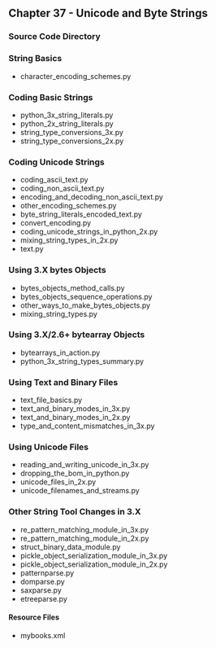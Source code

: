 ## Chapter 37 - Unicode and Byte Strings

### Source Code Directory

### String Basics
* character\_encoding\_schemes.py

### Coding Basic Strings
* python\_3x\_string\_literals.py
* python\_2x\_string\_literals.py
* string\_type\_conversions\_3x.py
* string\_type\_conversions\_2x.py

### Coding Unicode Strings
* coding\_ascii\_text.py
* coding\_non\_ascii\_text.py
* encoding\_and\_decoding\_non\_ascii\_text.py
* other\_encoding\_schemes.py
* byte\_string\_literals\_encoded\_text.py
* convert\_encoding.py
* coding\_unicode\_strings\_in\_python\_2x.py
* mixing\_string\_types\_in\_2x.py
* text.py

### Using 3.X bytes Objects
* bytes\_objects\_method\_calls.py
* bytes\_objects\_sequence\_operations.py
* other\_ways\_to\_make\_bytes\_objects.py
* mixing\_string\_types.py

### Using 3.X/2.6+ bytearray Objects
* bytearrays\_in\_action.py
* python\_3x\_string\_types\_summary.py

### Using Text and Binary Files
* text\_file\_basics.py
* text\_and\_binary\_modes\_in\_3x.py
* text\_and\_binary\_modes\_in\_2x.py
* type\_and\_content\_mismatches\_in\_3x.py 

### Using Unicode Files
* reading\_and\_writing\_unicode\_in\_3x.py
* dropping\_the\_bom\_in\_python.py
* unicode\_files\_in\_2x.py
* unicode\_filenames\_and\_streams.py

### Other String Tool Changes in 3.X
* re\_pattern\_matching\_module\_in\_3x.py
* re\_pattern\_matching\_module\_in\_2x.py
* struct\_binary\_data\_module.py
* pickle\_object\_serialization\_module\_in\_3x.py
* pickle\_object\_serialization\_module\_in\_2x.py
* patternparse.py
* domparse.py
* saxparse.py
* etreeparse.py

#### Resource Files
* mybooks.xml
